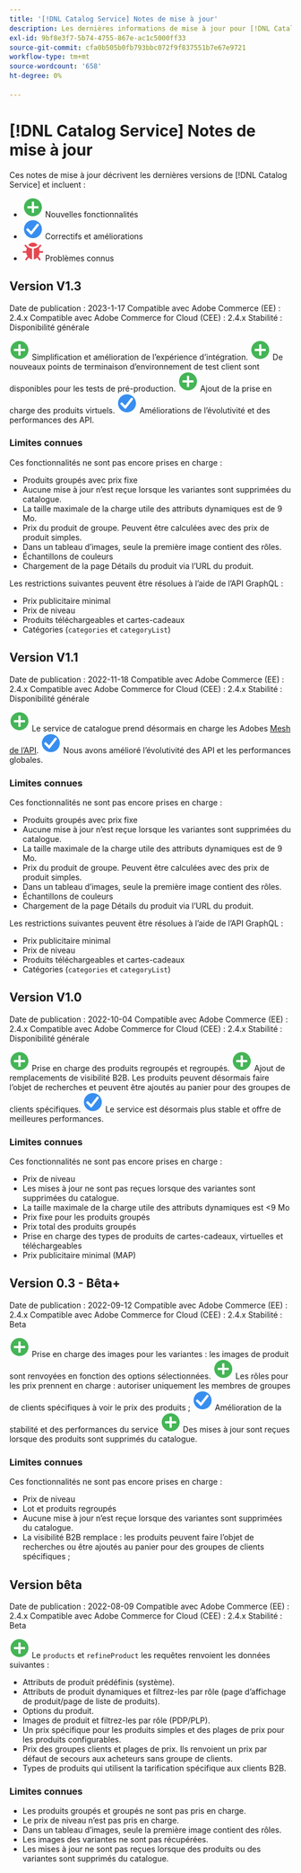 ```yaml
---
title: '[!DNL Catalog Service] Notes de mise à jour'
description: Les dernières informations de mise à jour pour [!DNL Catalog Service] pour Adobe Commerce.
exl-id: 9bf8e3f7-5b74-4755-867e-ac1c5000ff33
source-git-commit: cfa0b505b0fb793bbc072f9f837551b7e67e9721
workflow-type: tm+mt
source-wordcount: '658'
ht-degree: 0%

---
```


# [!DNL Catalog Service] Notes de mise à jour

Ces notes de mise à jour décrivent les dernières versions de [!DNL Catalog Service] et incluent :

* ![Nouveau](../assets/new.svg) Nouvelles fonctionnalités
* ![Correction](../assets/fix.svg) Correctifs et améliorations
* ![Bogue](../assets/bug.svg) Problèmes connus

## Version V1.3

Date de publication : 2023-1-17 Compatible avec Adobe Commerce (EE) : 2.4.x Compatible avec Adobe Commerce for Cloud (CEE) : 2.4.x Stabilité : Disponibilité générale

![Nouveau](../assets/new.svg) Simplification et amélioration de l’expérience d’intégration.
![Nouveau](../assets/new.svg) De nouveaux points de terminaison d’environnement de test client sont disponibles pour les tests de pré-production.
![Nouveau](../assets/new.svg) Ajout de la prise en charge des produits virtuels.
![Correction](../assets/fix.svg) Améliorations de l’évolutivité et des performances des API.

### Limites connues

Ces fonctionnalités ne sont pas encore prises en charge :

* Produits groupés avec prix fixe
* Aucune mise à jour n’est reçue lorsque les variantes sont supprimées du catalogue.
* La taille maximale de la charge utile des attributs dynamiques est de 9 Mo.
* Prix du produit de groupe. Peuvent être calculées avec des prix de produit simples.
* Dans un tableau d’images, seule la première image contient des rôles.
* Échantillons de couleurs
* Chargement de la page Détails du produit via l’URL du produit.

Les restrictions suivantes peuvent être résolues à l’aide de l’API GraphQL :

* Prix publicitaire minimal
* Prix de niveau
* Produits téléchargeables et cartes-cadeaux
* Catégories (`categories` et `categoryList`)

## Version V1.1

Date de publication : 2022-11-18 Compatible avec Adobe Commerce (EE) : 2.4.x Compatible avec Adobe Commerce for Cloud (CEE) : 2.4.x Stabilité : Disponibilité générale

![Nouveau](../assets/new.svg) Le service de catalogue prend désormais en charge les Adobes [Mesh de l’API](https://developer.adobe.com/graphql-mesh-gateway/).
![Correction](../assets/fix.svg) Nous avons amélioré l’évolutivité des API et les performances globales.

### Limites connues

Ces fonctionnalités ne sont pas encore prises en charge :

* Produits groupés avec prix fixe
* Aucune mise à jour n’est reçue lorsque les variantes sont supprimées du catalogue.
* La taille maximale de la charge utile des attributs dynamiques est de 9 Mo.
* Prix du produit de groupe. Peuvent être calculées avec des prix de produit simples.
* Dans un tableau d’images, seule la première image contient des rôles.
* Échantillons de couleurs
* Chargement de la page Détails du produit via l’URL du produit.

Les restrictions suivantes peuvent être résolues à l’aide de l’API GraphQL :

* Prix publicitaire minimal
* Prix de niveau
* Produits téléchargeables et cartes-cadeaux
* Catégories (`categories` et `categoryList`)

## Version V1.0

Date de publication : 2022-10-04 Compatible avec Adobe Commerce (EE) : 2.4.x Compatible avec Adobe Commerce for Cloud (CEE) : 2.4.x Stabilité : Disponibilité générale

![Nouveau](../assets/new.svg) Prise en charge des produits regroupés et regroupés.
![Nouveau](../assets/new.svg) Ajout de remplacements de visibilité B2B. Les produits peuvent désormais faire l’objet de recherches et peuvent être ajoutés au panier pour des groupes de clients spécifiques.
![Correction](../assets/fix.svg) Le service est désormais plus stable et offre de meilleures performances.

### Limites connues

Ces fonctionnalités ne sont pas encore prises en charge :

* Prix de niveau
* Les mises à jour ne sont pas reçues lorsque des variantes sont supprimées du catalogue.
* La taille maximale de la charge utile des attributs dynamiques est &lt;9 Mo
* Prix fixe pour les produits groupés
* Prix total des produits groupés
* Prise en charge des types de produits de cartes-cadeaux, virtuelles et téléchargeables
* Prix publicitaire minimal (MAP)

## Version 0.3 - Bêta+

Date de publication : 2022-09-12 Compatible avec Adobe Commerce (EE) : 2.4.x Compatible avec Adobe Commerce for Cloud (CEE) : 2.4.x Stabilité : Beta

![Nouveau](../assets/new.svg) Prise en charge des images pour les variantes : les images de produit sont renvoyées en fonction des options sélectionnées.
![Nouveau](../assets/new.svg) Les rôles pour les prix prennent en charge : autoriser uniquement les membres de groupes de clients spécifiques à voir le prix des produits ;
![Correction](../assets/fix.svg) Amélioration de la stabilité et des performances du service
![Nouveau](../assets/new.svg) Des mises à jour sont reçues lorsque des produits sont supprimés du catalogue.

### Limites connues

Ces fonctionnalités ne sont pas encore prises en charge :

* Prix de niveau
* Lot et produits regroupés
* Aucune mise à jour n’est reçue lorsque des variantes sont supprimées du catalogue.
* La visibilité B2B remplace : les produits peuvent faire l’objet de recherches ou être ajoutés au panier pour des groupes de clients spécifiques ;

## Version bêta

Date de publication : 2022-08-09 Compatible avec Adobe Commerce (EE) : 2.4.x Compatible avec Adobe Commerce for Cloud (CEE) : 2.4.x Stabilité : Beta

![Nouveau](../assets/new.svg) Le `products` et `refineProduct` les requêtes renvoient les données suivantes :

* Attributs de produit prédéfinis (système).
* Attributs de produit dynamiques et filtrez-les par rôle (page d’affichage de produit/page de liste de produits).
* Options du produit.
* Images de produit et filtrez-les par rôle (PDP/PLP).
* Un prix spécifique pour les produits simples et des plages de prix pour les produits configurables.
* Prix des groupes clients et plages de prix. Ils renvoient un prix par défaut de secours aux acheteurs sans groupe de clients.
* Types de produits qui utilisent la tarification spécifique aux clients B2B.

### Limites connues

* Les produits groupés et groupés ne sont pas pris en charge.
* Le prix de niveau n’est pas pris en charge.
* Dans un tableau d’images, seule la première image contient des rôles.
* Les images des variantes ne sont pas récupérées.
* Les mises à jour ne sont pas reçues lorsque des produits ou des variantes sont supprimés du catalogue.
